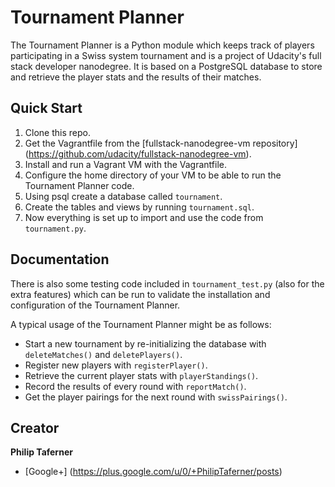 # Tournament Planner

The Tournament Planner is a Python module which keeps track of players participating
in a Swiss system tournament and is a project of Udacity's full stack developer
nanodegree. It is based on a PostgreSQL database to store and retrieve the player
stats and the results of their matches.

## Quick Start

1. Clone this repo.
2. Get the Vagrantfile from the [fullstack-nanodegree-vm repository] (https://github.com/udacity/fullstack-nanodegree-vm).
3. Install and run a Vagrant VM with the Vagrantfile.
4. Configure the home directory of your VM to be able to run the Tournament Planner code.
5. Using psql create a database called `tournament`.
6. Create the tables and views by running `tournament.sql`.
7. Now everything is set up to import and use the code from `tournament.py`.

## Documentation

There is also some testing code included in `tournament_test.py` (also for the
extra features) which can be run to validate the installation and configuration
of the Tournament Planner.

A typical usage of the Tournament Planner might be as follows:
* Start a new tournament by re-initializing the database with `deleteMatches()`
  and `deletePlayers()`.
* Register new players with `registerPlayer()`.
* Retrieve the current player stats with `playerStandings()`.
* Record the results of every round with `reportMatch()`.
* Get the player pairings for the next round with `swissPairings()`.

## Creator

**Philip Taferner**

- [Google+] (https://plus.google.com/u/0/+PhilipTaferner/posts)
